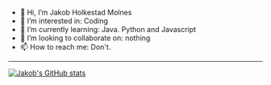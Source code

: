 - 👋 Hi, I’m Jakob Holkestad Molnes
- 👀 I’m interested in: Coding
- 🌱 I’m currently learning: Java. Python and Javascript
- 💞️ I’m looking to collaborate on: nothing
- 📫 How to reach me: Don't.
------------
[![Jakob's GitHub stats](https://github-readme-stats.vercel.app/api?username=JakobHolkestadMolnes&show_icons=true&theme=github_dark)](https://github.com/anuraghazra/github-readme-stats)
<!---
Retardur/Retardur is a ✨ special ✨ repository because its `README.md` (this file) appears on your GitHub profile.
You can click the Preview link to take a look at your changes.
--->
